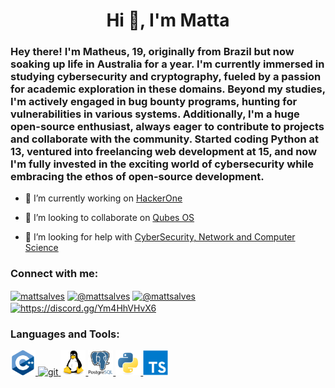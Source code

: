 <h1 align="center">Hi 👋, I'm Matta</h1>
<h3 align="left">Hey there! I'm Matheus, 19, originally from Brazil but now soaking up life in Australia for a year. I'm currently immersed in studying cybersecurity and cryptography, fueled by a passion for academic exploration in these domains. Beyond my studies, I'm actively engaged in bug bounty programs, hunting for vulnerabilities in various systems. Additionally, I'm a huge open-source enthusiast, always eager to contribute to projects and collaborate with the community. Started coding Python at 13, ventured into freelancing web development at 15, and now I'm fully invested in the exciting world of cybersecurity while embracing the ethos of open-source development.</h3>

- 🔭 I’m currently working on [HackerOne](https://www.hackerone.com/)

- 👯 I’m looking to collaborate on [Qubes OS](https://www.qubes-os.org/)

- 🤝 I’m looking for help with [CyberSecurity, Network and Computer Science](https://www.youtube.com/@mattsalves)

<h3 align="left">Connect with me:</h3>
<p align="left">
<a href="https://linkedin.com/in/mattsalves" target="blank"><img align="center" src="https://raw.githubusercontent.com/rahuldkjain/github-profile-readme-generator/master/src/images/icons/Social/linked-in-alt.svg" alt="mattsalves" height="30" width="40" /></a>
<a href="https://medium.com/@mattsalves" target="blank"><img align="center" src="https://raw.githubusercontent.com/rahuldkjain/github-profile-readme-generator/master/src/images/icons/Social/medium.svg" alt="@mattsalves" height="30" width="40" /></a>
<a href="https://www.youtube.com/@mattsalves" target="blank"><img align="center" src="https://raw.githubusercontent.com/rahuldkjain/github-profile-readme-generator/master/src/images/icons/Social/youtube.svg" alt="@mattsalves" height="30" width="40" /></a>
<a href="https://discord.gg/https://discord.gg/Ym4HhVHvX6" target="blank"><img align="center" src="https://raw.githubusercontent.com/rahuldkjain/github-profile-readme-generator/master/src/images/icons/Social/discord.svg" alt="https://discord.gg/Ym4HhVHvX6" height="30" width="40" /></a>
</p>

<h3 align="left">Languages and Tools:</h3>
<p align="left"> <a href="https://www.w3schools.com/cpp/" target="_blank" rel="noreferrer"> <img src="https://raw.githubusercontent.com/devicons/devicon/master/icons/cplusplus/cplusplus-original.svg" alt="cplusplus" width="40" height="40"/> </a> <a href="https://git-scm.com/" target="_blank" rel="noreferrer"> <img src="https://www.vectorlogo.zone/logos/git-scm/git-scm-icon.svg" alt="git" width="40" height="40"/> </a> <a href="https://www.linux.org/" target="_blank" rel="noreferrer"> <img src="https://raw.githubusercontent.com/devicons/devicon/master/icons/linux/linux-original.svg" alt="linux" width="40" height="40"/> </a> <a href="https://www.postgresql.org" target="_blank" rel="noreferrer"> <img src="https://raw.githubusercontent.com/devicons/devicon/master/icons/postgresql/postgresql-original-wordmark.svg" alt="postgresql" width="40" height="40"/> </a> <a href="https://www.python.org" target="_blank" rel="noreferrer"> <img src="https://raw.githubusercontent.com/devicons/devicon/master/icons/python/python-original.svg" alt="python" width="40" height="40"/> </a> <a href="https://www.typescriptlang.org/" target="_blank" rel="noreferrer"> <img src="https://raw.githubusercontent.com/devicons/devicon/master/icons/typescript/typescript-original.svg" alt="typescript" width="40" height="40"/> </a> </p>


